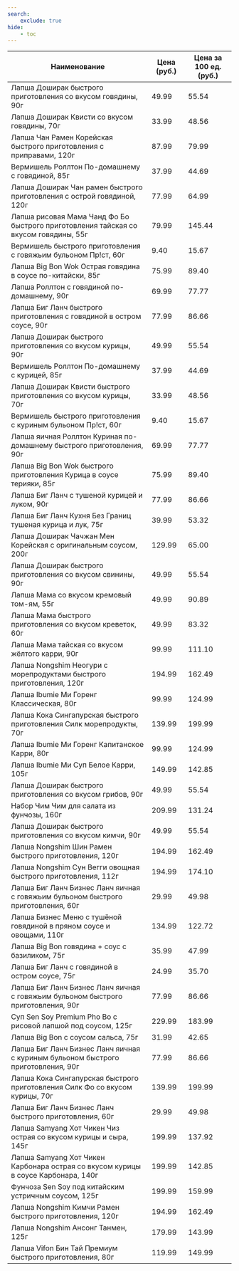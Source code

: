 ```yaml
---
search:
    exclude: true
hide:
    - toc
---
```


| Наименование | Цена (руб.) | Цена за 100 ед. (руб.) |
| -- | -- | -- |
| Лапша Доширак быстрого приготовления со вкусом говядины, 90г | 49.99 | 55.54 |
| Лапша Доширак Квисти со вкусом говядины, 70г | 33.99 | 48.56 |
| Лапша Чан Рамен Корейская быстрого приготовления с приправами, 120г | 87.99 | 79.99 |
| Вермишель Роллтон По-домашнему с говядиной, 85г | 37.99 | 44.69 |
| Лапша Доширак Чан рамен быстрого приготовления с острой говядиной, 120г | 77.99 | 64.99 |
| Лапша рисовая Мама Чанд Фо Бо быстрого приготовления тайская со вкусом говядины, 55г | 79.99 | 145.44 |
| Вермишель быстрого приготовления с говяжьим бульоном Пр!ст, 60г | 9.40 | 15.67 |
| Лапша Big Bon Wok Острая говядина в соусе по-китайски, 85г | 75.99 | 89.40 |
| Лапша Роллтон с говядиной по-домашнему, 90г | 69.99 | 77.77 |
| Лапша Биг Ланч быстрого приготовления с говядиной в остром соусе, 90г | 77.99 | 86.66 |
| Лапша Доширак быстрого приготовления со вкусом курицы, 90г | 49.99 | 55.54 |
| Вермишель Роллтон По-домашнему с курицей, 85г | 37.99 | 44.69 |
| Лапша Доширак Квисти быстрого приготовления со вкусом курицы, 70г | 33.99 | 48.56 |
| Вермишель быстрого приготовления с куриным бульоном Пр!ст, 60г | 9.40 | 15.67 |
| Лапша яичная Роллтон Куриная по-домашнему быстрого приготовления, 90г | 69.99 | 77.77 |
| Лапша Big Bon Wok быстрого приготовления Курица в соусе терияки, 85г | 75.99 | 89.40 |
| Лапша Биг Ланч с тушеной курицей и луком, 90г | 77.99 | 86.66 |
| Лапша Биг Ланч Кухня Без Границ тушеная курица и лук, 75г | 39.99 | 53.32 |
| Лапша Доширак Чачжан Мен Корейская с оригинальным соусом, 200г | 129.99 | 65.00 |
| Лапша Доширак быстрого приготовления со вкусом свинины, 90г | 49.99 | 55.54 |
| Лапша Мама со вкусом кремовый том-ям, 55г | 49.99 | 90.89 |
| Лапша Мама быстрого приготовления со вкусом креветок, 60г | 49.99 | 83.32 |
| Лапша Мама тайская со вкусом жёлтого карри, 90г | 99.99 | 111.10 |
| Лапша Nongshim Неогури с морепродуктами быстрого приготовления, 120г | 194.99 | 162.49 |
| Лапша Ibumie Ми Горенг Классическая, 80г | 99.99 | 124.99 |
| Лапша Кока Сингапурская быстрого приготовления Силк морепродукты, 70г | 139.99 | 199.99 |
| Лапша Ibumie Ми Горенг Капитанское Карри, 80г | 99.99 | 124.99 |
| Лапша Ibumie Ми Суп Белое Карри, 105г | 149.99 | 142.85 |
| Лапша Доширак быстрого приготовления со вкусом грибов, 90г | 49.99 | 55.54 |
| Набор Чим Чим для салата из фунчозы, 160г | 209.99 | 131.24 |
| Лапша Доширак быстрого приготовления со вкусом кимчи, 90г | 49.99 | 55.54 |
| Лапша Nongshim Шин Рамен быстрого приготовления, 120г | 194.99 | 162.49 |
| Лапша Nongshim Сун Вегги овощная быстрого приготовления, 112г | 194.99 | 174.10 |
| Лапша Биг Ланч Бизнес Ланч яичная с говяжьим бульоном быстрого приготовления, 60г | 29.99 | 49.98 |
| Лапша Бизнес Меню с тушёной говядиной в пряном соусе и овощами, 110г | 134.99 | 122.72 |
| Лапша Big Bon говядина + соус с базиликом, 75г | 35.99 | 47.99 |
| Лапша Биг Ланч с говядиной в остром соусе, 75г | 24.99 | 35.70 |
| Лапша Биг Ланч Бизнес Ланч яичная с говяжьим бульоном быстрого приготовления, 90г | 77.99 | 86.66 |
| Суп Sen Soy Premium Pho Bo с рисовой лапшой под соусом, 125г | 229.99 | 183.99 |
| Лапша Big Bon с соусом сальса, 75г | 31.99 | 42.65 |
| Лапша Биг Ланч Бизнес Ланч яичная с куриным бульоном быстрого приготовления, 90г | 77.99 | 86.66 |
| Лапша Кока Сингапурская быстрого приготовления Силк Фо со вкусом курицы, 70г | 139.99 | 199.99 |
| Лапша Биг Ланч Бизнес Ланч быстрого приготовления, 60г | 29.99 | 49.98 |
| Лапша Samyang Хот Чикен Чиз острая со вкусом курицы и сыра, 145г | 199.99 | 137.92 |
| Лапша Samyang Хот Чикен Карбонара острая со вкусом курицы в соусе Карбонара, 140г | 199.99 | 142.85 |
| Фунчоза Sen Soy под китайским устричным соусом, 125г | 199.99 | 159.99 |
| Лапша Nongshim Кимчи Рамен быстрого приготовления, 120г | 194.99 | 162.49 |
| Лапша Nongshim Ансонг Танмен, 125г | 179.99 | 143.99 |
| Лапша Vifon Бин Тай Премиум быстрого приготовления, 80г | 119.99 | 149.99 |
